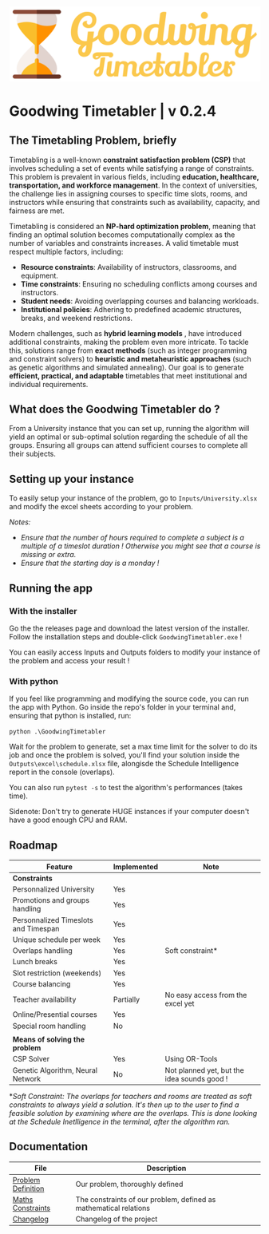 ![Logo](./Images/Logos/Logo_v1_blanc.png)
 
# Goodwing Timetabler | v 0.2.4

## The Timetabling Problem, briefly

Timetabling is a well-known **constraint satisfaction problem (CSP)** that involves scheduling a set of events while satisfying a range of constraints. This problem is prevalent in various fields, including **education, healthcare, transportation, and workforce management**. In the context of universities, the challenge lies in assigning courses to specific time slots, rooms, and instructors while ensuring that constraints such as availability, capacity, and fairness are met.  

Timetabling is considered an **NP-hard optimization problem**, meaning that finding an optimal solution becomes computationally complex as the number of variables and constraints increases. A valid timetable must respect multiple factors, including:  

- **Resource constraints**: Availability of instructors, classrooms, and equipment.  
- **Time constraints**: Ensuring no scheduling conflicts among courses and instructors.  
- **Student needs**: Avoiding overlapping courses and balancing workloads.  
- **Institutional policies**: Adhering to predefined academic structures, breaks, and weekend restrictions.  

Modern challenges, such as **hybrid learning models** , have introduced additional constraints, making the problem even more intricate. To tackle this, solutions range from **exact methods** (such as integer programming and constraint solvers) to **heuristic and metaheuristic approaches** (such as genetic algorithms and simulated annealing). Our goal is to generate **efficient, practical, and adaptable** timetables that meet institutional and individual requirements.

## What does the Goodwing Timetabler do ?

From a University instance that you can set up, running the algorithm will yield an optimal or sub-optimal solution regarding the schedule of all the groups. Ensuring all groups can attend sufficient courses to complete all their subjects.

## Setting up your instance

To easily setup your instance of the problem, go to `Inputs/University.xlsx` and modify the excel sheets according to your problem.

*Notes:* 
- *Ensure that the number of hours required to complete a subject is a multiple of a timeslot duration ! Otherwise you might see that a course is missing or extra.*
- *Ensure that the starting day is a monday !*

## Running the app

### With the installer

Go the the releases page and download the latest version of the installer. Follow the installation steps and double-click `GoodwingTimetabler.exe` !

You can easily access Inputs and Outputs folders to modify your instance of the problem and access your result ! 

### With python

If you feel like programming and modifying the source code, you can run the app with Python. Go inside the repo's folder in your terminal and, ensuring that python is installed, run:

`python .\GoodwingTimetabler`

Wait for the problem to generate, set a max time limit for the solver to do its job and once the problem is solved, you'll find your solution inside the `Outputs\excel\schedule.xlsx` file, alongisde the Schedule Intelligence report in the console (overlaps).

You can also run `pytest -s` to test the algorithm's performances (takes time).

Sidenote: Don't try to generate HUGE instances if your computer doesn't have a good enough CPU and RAM.

## Roadmap
| Feature                                   | Implemented | Note                    |
|-------------------------------------------|-------------|-------------------------|
| **Constraints**                           |             | |
| Personnalized University                  | Yes         | |
| Promotions and groups handling            | Yes         | |
| Personnalized Timeslots and Timespan      | Yes         | |
| Unique schedule per week                  | Yes         | |
| Overlaps handling                         | Yes         | Soft constraint* |
| Lunch breaks                              | Yes         | |
| Slot restriction (weekends)               | Yes         | |
| Course balancing                          | Yes         | |
| Teacher availability                      | Partially   | No easy access from the excel yet |
| Online/Presential courses                 | Yes         | |
| Special room handling                     | No          | |
|                                           |             | |
| **Means of solving the problem**          |             | |
| CSP Solver                                | Yes         | Using OR-Tools  |
| Genetic Algorithm, Neural Network         | No          | Not planned yet, but the idea sounds good !|

**Soft Constraint: The overlaps for teachers and rooms are treated as soft constraints to always yield a solution. It's then up to the user to find a feasible solution by examining where are the overlaps. This is done looking at the Schedule Inetlligence in the terminal, after the algorithm ran.*

## Documentation

| File           | Description                      |
|------------------|----------------------------------|
| [Problem Definition](Problem_Definition.md) | Our problem, thoroughly defined |
| [Maths Constraints](Constraints_Maths.md) | The constraints of our problem, defined as mathematical relations |
| [Changelog](Changelog.md) | Changelog of the project |
